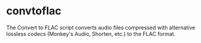 # convtoflac
The Convert to FLAC script converts audio files compressed with alternative lossless codecs (Monkey's Audio, Shorten, etc.) to the FLAC format.
